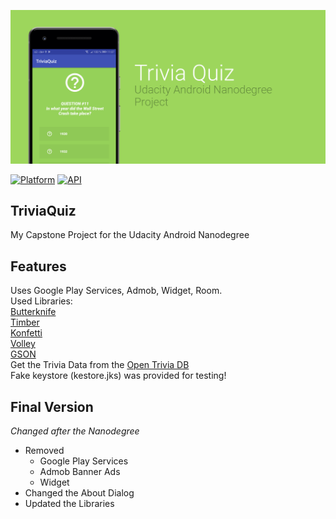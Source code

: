 ![Screenshot](1-triviaquiz.png)

[![Platform](https://img.shields.io/badge/platform-android-green.svg)](http://developer.android.com/index.html)
[![API](https://img.shields.io/badge/API-16%2B-brightgreen.svg?style=flat)](https://android-arsenal.com/api?level=16)
## TriviaQuiz
My Capstone Project for the Udacity Android Nanodegree

## Features
Uses Google Play Services, Admob, Widget, Room.<br>
Used Libraries:<br/>
<a href="http://jakewharton.github.io/butterknife">Butterknife</a><br>
<a href="https://github.com/JakeWharton/timber">Timber</a><br>
<a href="https://github.com/DanielMartinus/konfetti">Konfetti</a><br>
<a href="https://github.com/google/volley">Volley</a><br>
<a href="https://github.com/google/gson">GSON</a><br>
Get the Trivia Data from the <a href="http://www.opentdb.com">Open Trivia DB</a><br>
Fake keystore (kestore.jks) was provided for testing!

## Final Version
*Changed after the Nanodegree*
- Removed
  - Google Play Services
  - Admob Banner Ads
  - Widget
- Changed the About Dialog
- Updated the Libraries
